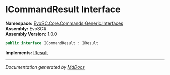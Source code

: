 ﻿<!--  
  <auto-generated>   
    The contents of this file were generated by a tool.  
    Changes to this file may be list if the file is regenerated  
  </auto-generated>   
-->

# ICommandResult Interface

**Namespace:** [EvoSC.Core.Commands.Generic.Interfaces](../index.md)  
**Assembly:** EvoSC\#  
**Assembly Version:** 1.0.0

```csharp
public interface ICommandResult : IResult
```

**Implements:** [IResult](../IResult/index.md)

___

*Documentation generated by [MdDocs](https://github.com/ap0llo/mddocs)*
